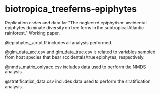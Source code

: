 # biotropica_treeferns-epiphytes
Replication codes and data for "The neglected epiphytism: accidental epiphytes dominate diversity on tree ferns in the subtropical Atlantic rainforest." Working paper.

@epiphytes_script.R includes all analysis performed.

@glm_data_acc.csv and glm_data_true.csv is related to variables sampled from host species that bear accidentals/true epiphytes, respectively.

@nmds_matrix_onlyacc.csv includes data used to perform the NMDS analysis.

@stratification_data.csv includes data used to perform the stratification analysis.
